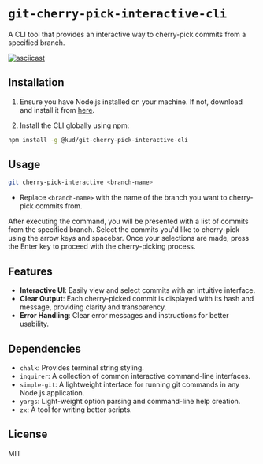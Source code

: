 # `git-cherry-pick-interactive-cli`

A CLI tool that provides an interactive way to cherry-pick commits from a specified branch.

[![asciicast](https://asciinema.org/a/lSFWbYVyDRzQLFillzlAX6uX1.svg)](https://asciinema.org/a/lSFWbYVyDRzQLFillzlAX6uX1)

## Installation

1. Ensure you have Node.js installed on your machine. If not, download and install it from [here](https://nodejs.org/).

2. Install the CLI globally using npm:

```bash
npm install -g @kud/git-cherry-pick-interactive-cli
```

## Usage

```bash
git cherry-pick-interactive <branch-name>
```

- Replace `<branch-name>` with the name of the branch you want to cherry-pick commits from.

After executing the command, you will be presented with a list of commits from the specified branch. Select the commits you'd like to cherry-pick using the arrow keys and spacebar. Once your selections are made, press the Enter key to proceed with the cherry-picking process.

## Features

- **Interactive UI**: Easily view and select commits with an intuitive interface.
- **Clear Output**: Each cherry-picked commit is displayed with its hash and message, providing clarity and transparency.
- **Error Handling**: Clear error messages and instructions for better usability.

## Dependencies

- `chalk`: Provides terminal string styling.
- `inquirer`: A collection of common interactive command-line interfaces.
- `simple-git`: A lightweight interface for running git commands in any Node.js application.
- `yargs`: Light-weight option parsing and command-line help creation.
- `zx`: A tool for writing better scripts.

## License

MIT

